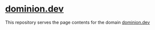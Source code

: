 # [dominion.dev](https://www.dominion.dev)

This repository serves the page contents for the domain [dominion.dev](https://www.dominion.dev)
